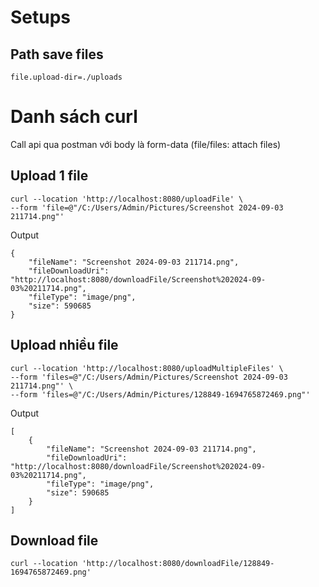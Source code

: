 # Setups
## Path save files
```properties
file.upload-dir=./uploads
```

# Danh sách curl
Call api qua postman với body là form-data (file/files: attach files) 
## Upload 1 file
```shell
curl --location 'http://localhost:8080/uploadFile' \
--form 'file=@"/C:/Users/Admin/Pictures/Screenshot 2024-09-03 211714.png"'
```

Output
```shell
{
    "fileName": "Screenshot 2024-09-03 211714.png",
    "fileDownloadUri": "http://localhost:8080/downloadFile/Screenshot%202024-09-03%20211714.png",
    "fileType": "image/png",
    "size": 590685
}
```

## Upload nhiều file
```shell
curl --location 'http://localhost:8080/uploadMultipleFiles' \
--form 'files=@"/C:/Users/Admin/Pictures/Screenshot 2024-09-03 211714.png"' \
--form 'files=@"/C:/Users/Admin/Pictures/128849-1694765872469.png"'
```

Output
```shell
[
    {
        "fileName": "Screenshot 2024-09-03 211714.png",
        "fileDownloadUri": "http://localhost:8080/downloadFile/Screenshot%202024-09-03%20211714.png",
        "fileType": "image/png",
        "size": 590685
    }
]
```
## Download file
```shell
curl --location 'http://localhost:8080/downloadFile/128849-1694765872469.png'
```
